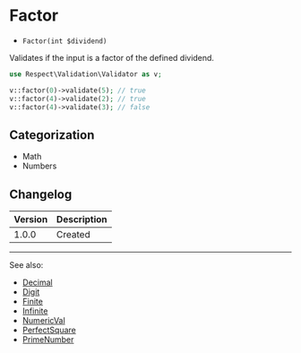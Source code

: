 # Factor

- `Factor(int $dividend)`

Validates if the input is a factor of the defined dividend.

```php
use Respect\Validation\Validator as v;

v::factor(0)->validate(5); // true
v::factor(4)->validate(2); // true
v::factor(4)->validate(3); // false
```

## Categorization

- Math
- Numbers

## Changelog

Version | Description
--------|-------------
  1.0.0 | Created

***
See also:

- [Decimal](Decimal.md)
- [Digit](Digit.md)
- [Finite](Finite.md)
- [Infinite](Infinite.md)
- [NumericVal](NumericVal.md)
- [PerfectSquare](PerfectSquare.md)
- [PrimeNumber](PrimeNumber.md)
